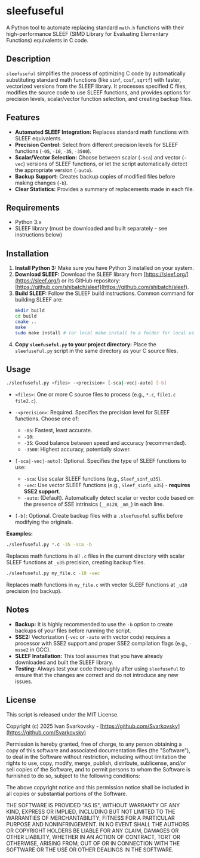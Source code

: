 # sleefuseful

A Python tool to automate replacing standard `math.h` functions with their high-performance SLEEF (SIMD Library for Evaluating Elementary Functions) equivalents in C code.

## Description

`sleefuseful` simplifies the process of optimizing C code by automatically substituting standard math functions (like `sinf`, `cosf`, `sqrtf`) with faster, vectorized versions from the SLEEF library. It processes specified C files, modifies the source code to use SLEEF functions, and provides options for precision levels, scalar/vector function selection, and creating backup files.

## Features

*   **Automated SLEEF Integration:**  Replaces standard math functions with SLEEF equivalents.
*   **Precision Control:** Select from different precision levels for SLEEF functions (`-05`, `-10`, `-35`, `-3500`).
*   **Scalar/Vector Selection:** Choose between scalar (`-sca`) and vector (`-vec`) versions of SLEEF functions, or let the script automatically detect the appropriate version (`-auto`).
*   **Backup Support:** Creates backup copies of modified files before making changes (`-b`).
*   **Clear Statistics:**  Provides a summary of replacements made in each file.

## Requirements

*   Python 3.x
*   SLEEF library (must be downloaded and built separately - see instructions below)

## Installation

1.  **Install Python 3:** Make sure you have Python 3 installed on your system.
2.  **Download SLEEF:** Download the SLEEF library from [https://sleef.org/](https://sleef.org/) or its GitHub repository: [https://github.com/shibatch/sleef](https://github.com/shibatch/sleef).
3.  **Build SLEEF:** Follow the SLEEF build instructions. Common command for building SLEEF are:
    ```bash
    mkdir build
    cd build
    cmake ..
    make
    sudo make install # (or local make install to a folder for local usage)
    ```
4.  **Copy `sleefuseful.py` to your project directory:** Place the `sleefuseful.py` script in the same directory as your C source files.

## Usage

```bash
./sleefuseful.py <files> -<precision> [-sca|-vec|-auto] [-b]
```

*   `<files>`:  One or more C source files to process (e.g., `*.c`, `file1.c file2.c`).
*   `-<precision>`:  Required.  Specifies the precision level for SLEEF functions. Choose one of:
    *   `-05`: Fastest, least accurate.
    *   `-10`:
    *   `-35`:  Good balance between speed and accuracy (recommended).
    *   `-3500`: Highest accuracy, potentially slower.

*   `[-sca|-vec|-auto]`:  Optional.  Specifies the type of SLEEF functions to use:
    *   `-sca`: Use scalar SLEEF functions (e.g., `Sleef_sinf_u35`).
    *   `-vec`: Use vector SLEEF functions (e.g., `Sleef_sinf4_u35`) - **requires SSE2 support**.
    *   `-auto`:  (Default). Automatically detect scalar or vector code based on the presence of SSE intrinsics (`__m128`, `_mm_`) in each line.
*   `[-b]`: Optional. Create backup files with a `.sleefuseful` suffix before modifying the originals.

**Examples:**

```bash
./sleefuseful.py *.c -35 -sca -b
```

Replaces math functions in all `.c` files in the current directory with scalar SLEEF functions at `_u35` precision, creating backup files.

```bash
./sleefuseful.py my_file.c -10 -vec
```

Replaces math functions in `my_file.c` with vector SLEEF functions at `_u10` precision (no backup).

## Notes

*   **Backup:** It is highly recommended to use the `-b` option to create backups of your files before running the script.
*   **SSE2:** Vectorization (`-vec` or `-auto` with vector code) requires a processor with SSE2 support and proper SSE2 compilation flags (e.g., `-msse2` in GCC).
*   **SLEEF Installation:** This tool assumes that you have already downloaded and built the SLEEF library.
*   **Testing:** Always test your code thoroughly after using `sleefuseful` to ensure that the changes are correct and do not introduce any new issues.

## License

This script is released under the MIT License.

Copyright (c) 2025 Ivan Svarkovsky - [https://github.com/Svarkovsky](https://github.com/Svarkovsky)

Permission is hereby granted, free of charge, to any person obtaining a copy
of this software and associated documentation files (the "Software"), to deal
in the Software without restriction, including without limitation the rights
to use, copy, modify, merge, publish, distribute, sublicense, and/or sell
copies of the Software, and to permit persons to whom the Software is
furnished to do so, subject to the following conditions:

The above copyright notice and this permission notice shall be included in all
copies or substantial portions of the Software.

THE SOFTWARE IS PROVIDED "AS IS", WITHOUT WARRANTY OF ANY KIND, EXPRESS OR
IMPLIED, INCLUDING BUT NOT LIMITED TO THE WARRANTIES OF MERCHANTABILITY,
FITNESS FOR A PARTICULAR PURPOSE AND NONINFRINGEMENT. IN NO EVENT SHALL THE
AUTHORS OR COPYRIGHT HOLDERS BE LIABLE FOR ANY CLAIM, DAMAGES OR OTHER
LIABILITY, WHETHER IN AN ACTION OF CONTRACT, TORT OR OTHERWISE, ARISING FROM,
OUT OF OR IN CONNECTION WITH THE SOFTWARE OR THE USE OR OTHER DEALINGS IN THE
SOFTWARE.

